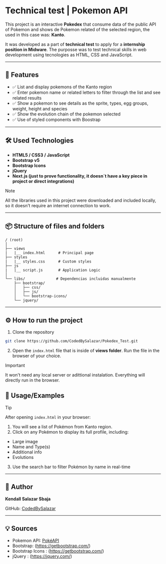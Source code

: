 
# Technical test | Pokemon API

This project is an interactive **Pokedex** that consume data of the public API of Pokemon and shows de Pokemon related of the selected region, the used in this case was: **Kanto**.

It was developed as a part of **technical test** to apply for a **internship position in Midware**. The purposse was to test technical skills in web development using tecnologies as HTML, CSS and JavaScript.

---
## 🎯 Features

- ✅ List and display pokemons of the Kanto region
- ✅ Enter pokemon name or related letters to filter through the list and see related results 
- ✅ Show a pokemon to see details as the sprite, types, egg groups, weight, height and species
- ✅ Show the evolution chain of the pokemon selected
- ✅ Use of styled components with Boostrap

---
## 🛠 Used Technologies

- **HTML5 / CSS3 / JavaScript**
- **Bootstrap v5**
- **Bootstrap Icons**
- **jQuery**
- **Next.js (just to prove functionality, it doesn´t have a key piece in project or direct integrations)**

> [!NOTE]
> All the libraries used in this project were downloaded and included locally, so it doesn't require an internet connection to work.

---
## 📦 Structure of files and folders

```
/ (root)
│
├── views
|   |__ index.html      # Principal page
├── styles
|   |__ styles.css      # Custom styles
├── js 
|   |__ script.js       # Application Logic
│
└── libs/              # Dependencias incluidas manualmente
    ├── bootstrap/
    │   ├── css/
    │   ├── js/
    │   └── bootstrap-icons/
    └── jquery/
```

---
## ⚙️ How to run the project

1. Clone the repository
  ```bash
  git clone https://github.com/CodedBySalazar/Pokedex_Test.git
  ```
2. Open the `index.html` file that is inside of **views folder**. Run the file in the browser of your choice. 

> [!IMPORTANT]
> It won't need any local server or adittional instalation. Everything will directly run in the browser.


## 📌 Usage/Examples

>[!TIP]
> After opening `index.html` in your browser:

1. You will see a list of Pokémon from Kanto region.
2. Click on any Pokémon to display its full profile, including:
- Large image
- Name and Type(s)
- Additional info
- Evolutions
3. Use the search bar to filter Pokémon by name in real-time


---

## :bust_in_silhouette: Author

**Kendall Salazar Sbaja**

GitHub: [CodedBySalazar](https://www.github.com/codedbysalazar)

---
## :bulb: Sources
- Pokemon API: [PokéAPI](https://pokeapi.co/)
- Bootstrap: (https://getbootstrap.com/)
- Bootstrap Icons : (https://getbootstrap.com/)
- jQuery : (https://jquery.com/)